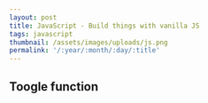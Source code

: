 ```yaml
---
layout: post
title: JavaScript - Build things with vanilla JS
tags: javascript
thumbnail: /assets/images/uploads/js.png
permalink: '/:year/:month/:day/:title'
---
```

## Toogle function

<script src="https://gist.github.com/ismaeldevmw/fa55f6958a779e690d852b99c46cd3d0.js"></script>
